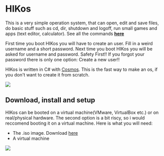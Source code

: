 # HIKos
This is a very simple operation system, that can open, edit and save files, do basic stuff such as cd, dir, shutdown and logoff, run small games and apps (text editor, calculator). See all the commands **[here](https://github.com/HikBit/HIKos/wiki/Commands)**

First time you boot HIKos you will have to create an user. Fill in a weird username and a short password. Next time you boot HIKos you will be asked for username and password. Safety First!! If you forgot your password there is only one option: Create a new user!!

HIKos is written in C# with [Cosmos](https://gocosmos.org). This is the fast way to make an os, if you don't want to create it from scratch.

![](http://ingvar.hahnkristensen.dk/assets/screenshot.PNG)

## Download, install and setup
HIKos can be booted on a virtual machine(VMware, VirtualBox etc.) or on real/physical hardware. The second option is a bit riscy, so i would reccomend booting it on a virtual machine. Here is what you will need:

- The .iso image. Download [here](https://google.com)
- A virtual machine

![](http://ingvar.hahnkristensen.dk/assets/screenshot2.PNG)
